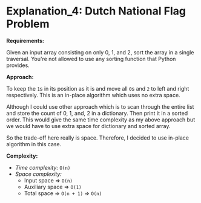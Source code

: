 # Explanation_4: Dutch National Flag Problem

**Requirements:**

Given an input array consisting on only 0, 1, and 2, sort the array in a single traversal. You're not allowed to use any sorting function that Python provides.



**Approach:**

To keep the `1`s in its position as it is and move all `0`s and `2` to left and right respectively. This is an in-place algorithm which uses no extra space.

Although I could use other approach which is to scan through the entire list and store the count of 0, 1, and, 2 in a dictionary. Then print it in a sorted order. This would give the same time complexity as my above approach but we would have to use extra space for dictionary and sorted array. 

So the trade-off here really is space. Therefore, I decided to use in-place algorithm in this case.



**Complexity:**

- *Time complexity:* `O(n)`
- *Space complexity:*
  - Input space => `O(n)`
  - Auxiliary space => `O(1)`
  - Total space => `O(n + 1)` => `O(n)`

